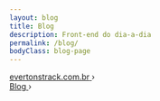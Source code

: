 ```yaml
---
layout: blog
title: Blog
description: Front-end do dia-a-dia
permalink: /blog/
bodyClass: blog-page
---
```


<!-- breadcrumb - rich snippts -->
<div class="breadcrumb hide">
    <div id="a" itemscope itemtype="http://data-vocabulary.org/Breadcrumb" itemref="b">
        <a href="http://evertonstrack.com.br/" itemprop="url">
            <span itemprop="title">evertonstrack.com.br</span>
        </a> ›
    </div>
    <div id="b" itemscope itemtype="http://data-vocabulary.org/Breadcrumb" itemprop="child">
        <a href="http://evertonstrack.com.br/blog" itemprop="url">
            <span itemprop="title">Blog</span>
        </a> ›
    </div>
</div>
<!-- /breadcrumb - rich snippts -->